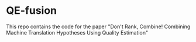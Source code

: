 # QE-fusion
This repo contains the code for the paper "Don't Rank, Combine! Combining Machine Translation Hypotheses Using Quality Estimation"
